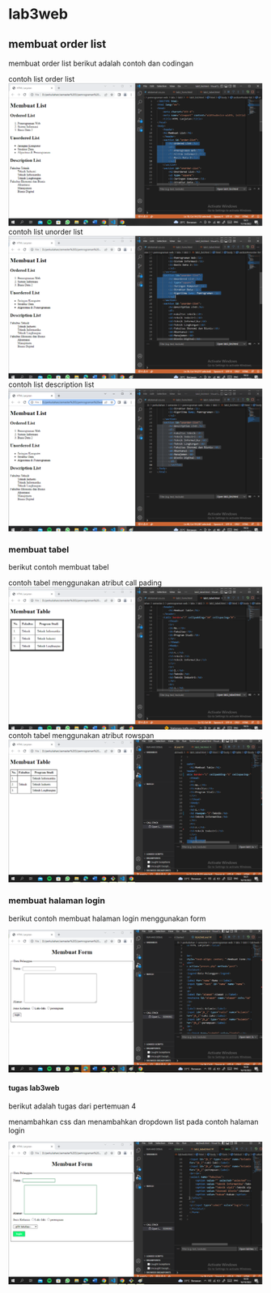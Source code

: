 # lab3web
## membuat order list
membuat order list berikut adalah contoh dan codingan</p>
contoh list order list 
![gambar 1](screenshoot/gambar%201.png)
contoh list unorder list
![gambar 2](screenshoot/gambar%202.png)
contoh list description list 
![gambar 3](screenshoot/gambar%203.png)
### membuat tabel
berikut contoh membuat tabel </p>
contoh tabel menggunakan atribut call pading
![gambar 4](screenshoot/gambar%204.png)
contoh tabel menggunakan atribut rowspan
![gambar 5](screenshoot/gambar%205.png)
### membuat halaman login
berikut contoh membuat halaman login menggunakan form </p>
![gambar 6](screenshoot/gambar%206.png)
#### tugas lab3web
berikut adalah tugas dari pertemuan 4</p>
menambahkan css dan menambahkan dropdown list pada contoh  halaman login</p>
![gambar 7](screenshoot/gambar%207.png)


